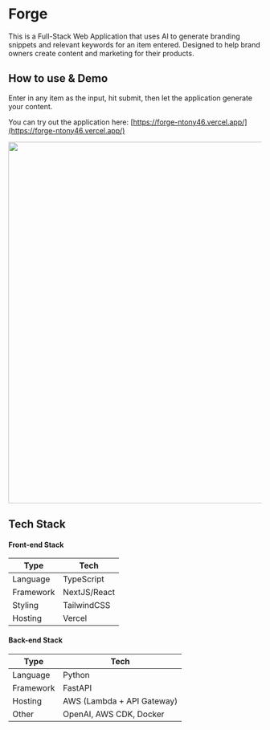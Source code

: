 # Forge

This is a Full-Stack Web Application that uses AI to generate branding snippets and relevant keywords for an item entered. Designed to help brand owners create content and marketing for their products.

## How to use & Demo
Enter in any item as the input, hit submit, then let the application generate your content.

You can try out the application here: [https://forge-ntony46.vercel.app/](https://forge-ntony46.vercel.app/)

<img src="https://user-images.githubusercontent.com/62355475/201460778-8b41aa25-0348-4d54-ba4d-35facc6c96bd.gif" width=720>

## Tech Stack

#### Front-end Stack
| Type      | Tech                      |
| --------- | ------------------------- |
| Language  | TypeScript                |
| Framework | NextJS/React              |
| Styling   | TailwindCSS               |
| Hosting   | Vercel                    |

#### Back-end Stack
| Type      | Tech                      |
| --------- | ------------------------- |
| Language  | Python                    |
| Framework | FastAPI                   |
| Hosting   | AWS (Lambda + API Gateway) |
| Other     | OpenAI, AWS CDK, Docker   |

